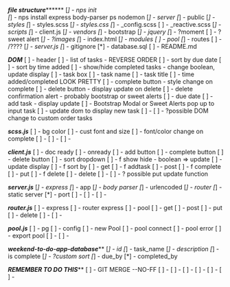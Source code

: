 *************file structure*******************
[*] - nps init  
[*] - nps install express body-parser ps nodemon
[*] - server
  [*] - public
    [*] - styles
      [*] - styles.scss
      [*] - styles.css
      [*] - _config.scss
      [ ] - _reactive.scss
    [*] - scripts
      [*] - client.js
    [*] - vendors
      [*] - bootstrap
      [*] - jquery
      [*] - ?moment
      [ ] - ?sweet alert
    [*] - ?images
    [*] - index.html
  [*] - modules
    [ ] - pool
  [*] - routes
    [ ] - /????
  [*] - server.js
[*] - gitignore
[*] - database.sql
[ ] - README.md

***********************DOM***********************
[ ] - header
[ ] - list of tasks - REVERSE ORDER
  [ ] - sort by due date
  [ ] - sort by time added
  [ ] - show/hide completed tasks - change boolean, update display
  [ ] - task box
    [ ] - task name
    [ ] - task title
    [ ] - time added/completed LOOK PRETTY
    [ ] - complete button - style change on complete
    [ ] - delete button - display update on delete
      [ ] - delete confirmation alert - probably bootstrap or sweet alerts
    [ ] - due date
[ ] - add task - display update
  [ ] - Bootstrap Modal or Sweet Alerts pop up to input task
  [ ] - update dom to display new task
[ ] - 
[ ] - ?possible DOM change to custom order tasks

*********************scss.js*********************
[ ] - bg color
[ ] - cust font and size
[ ] - font/color change on complete
[ ] - 
[ ] - 
[ ] - 

*********************client.js*********************
[ ] - doc ready 
[ ] - onready
  [ ] - add button
  [ ] - complete button
  [ ] - delete button
  [ ] - sort dropdown
[ ] - f show hide - boolean => update
[ ] - update display
[ ] - f sort by
  [ ] - get
[ ] - f addtask
  [ ] - post
[ ] - f complete
  [ ] - put
[ ] - f delete
  [ ] - delete
[ ] - 
[ ] - ? possible put update function

*********************server.js*********************
[*] - express
[*] - app
[*] - body parser
[*] - urlencoded
[*] - router
[*] - static server
[*] - port
[ ] - 
[ ] - 
[ ] - 

*********************router.js*********************
[ ] - express
[ ] - router express
[ ] - pool
[ ] - get
[ ] - post
[ ] - put
[ ] - delete
[ ] - 
[ ] - 

*********************pool.js*********************
[ ] - pg
[ ] - config
[ ] - new Pool
[ ] - pool connect
[ ] - pool error
[ ] - export pool
[ ] - 
[ ] - 

*************weekend-to-do-app-database***************
[*] - id
[*] - task_name
[*] - description
[*] - is complete
[*] - ?custom sort
[*] - due_by
[*] - completed_by

*****************REMEMBER TO DO THIS*******************
[ ] - GIT MERGE --NO-FF
[ ] - 
[ ] - 
[ ] - 
[ ] - 
[ ] - 
[ ] - 




